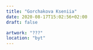 ```yaml
---
title: "Gorchakova Kseniia"
date: 2020-08-17T15:02:56+02:00
draft: false

artwork: "???"
location: "byt"
---
```

